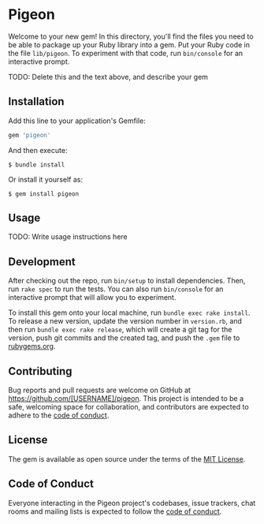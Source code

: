 # Pigeon

Welcome to your new gem! In this directory, you'll find the files you need to be able to package up your Ruby library into a gem. Put your Ruby code in the file `lib/pigeon`. To experiment with that code, run `bin/console` for an interactive prompt.

TODO: Delete this and the text above, and describe your gem

## Installation

Add this line to your application's Gemfile:

```ruby
gem 'pigeon'
```

And then execute:

    $ bundle install

Or install it yourself as:

    $ gem install pigeon

## Usage

TODO: Write usage instructions here

## Development

After checking out the repo, run `bin/setup` to install dependencies. Then, run `rake spec` to run the tests. You can also run `bin/console` for an interactive prompt that will allow you to experiment.

To install this gem onto your local machine, run `bundle exec rake install`. To release a new version, update the version number in `version.rb`, and then run `bundle exec rake release`, which will create a git tag for the version, push git commits and the created tag, and push the `.gem` file to [rubygems.org](https://rubygems.org).

## Contributing

Bug reports and pull requests are welcome on GitHub at https://github.com/[USERNAME]/pigeon. This project is intended to be a safe, welcoming space for collaboration, and contributors are expected to adhere to the [code of conduct](https://github.com/[USERNAME]/pigeon/blob/master/CODE_OF_CONDUCT.md).

## License

The gem is available as open source under the terms of the [MIT License](https://opensource.org/licenses/MIT).

## Code of Conduct

Everyone interacting in the Pigeon project's codebases, issue trackers, chat rooms and mailing lists is expected to follow the [code of conduct](https://github.com/[USERNAME]/pigeon/blob/master/CODE_OF_CONDUCT.md).
